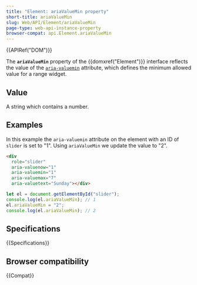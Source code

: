 ```yaml
---
title: "Element: ariaValueMin property"
short-title: ariaValueMin
slug: Web/API/Element/ariaValueMin
page-type: web-api-instance-property
browser-compat: api.Element.ariaValueMin
---
```


{{APIRef("DOM")}}

The **`ariaValueMin`** property of the {{domxref("Element")}} interface reflects the value of the [`aria-valuemin`](/en-US/docs/Web/Accessibility/ARIA/Reference/Attributes/aria-valuemin) attribute, which defines the minimum allowed value for a range widget.

## Value

A string which contains a number.

## Examples

In this example the `aria-valuemin` attribute on the element with an ID of `slider` is set to "1". Using `ariaValueMin` we update the value to "2".

```html
<div
  role="slider"
  aria-valuenow="1"
  aria-valuemin="1"
  aria-valuemax="7"
  aria-valuetext="Sunday"></div>
```

```js
let el = document.getElementById("slider");
console.log(el.ariaValueMin); // 1
el.ariaValueMin = "2";
console.log(el.ariaValueMin); // 2
```

## Specifications

{{Specifications}}

## Browser compatibility

{{Compat}}
